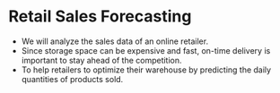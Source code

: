 # Retail Sales Forecasting

- We will analyze the sales data of an online retailer.
- Since storage space can be expensive and fast, on-time delivery is important to stay ahead of the competition.
- To help retailers to optimize their warehouse by predicting the daily quantities of products sold.
